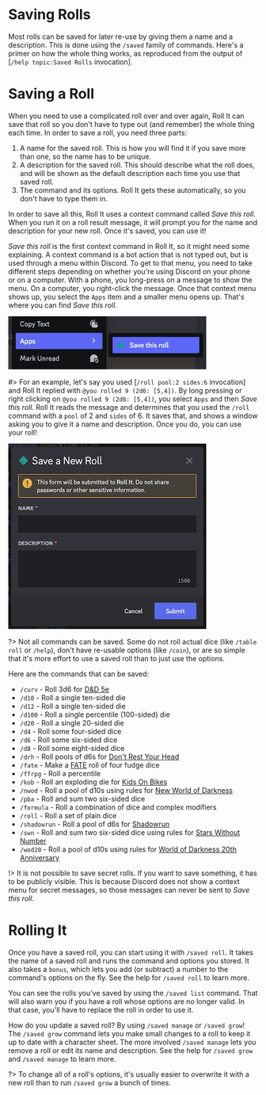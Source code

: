 # Saving Rolls

Most rolls can be saved for later re-use by giving them a name and a description. This is done using the `/saved` family of commands. Here's a primer on how the whole thing works, as reproduced from the output of [`/help topic:Saved Rolls` invocation].

# Saving a Roll

When you need to use a complicated roll over and over again, Roll It can save that roll so you don't have to type out (and remember) the whole thing each time. In order to save a roll, you need three parts:

1. A name for the saved roll. This is how you will find it if you save more than one, so the name has to be unique.
2. A description for the saved roll. This should describe what the roll does, and will be shown as the default description each time you use that saved roll.
3. The command and its options. Roll It gets these automatically, so you don't have to type them in.

In order to save all this, Roll It uses a context command called *Save this roll*. When you run it on a roll result message, it will prompt you for the name and description for your new roll. Once it's saved, you can use it!

_Save this roll_ is the first context command in Roll It, so it might need some explaining. A context command is a bot action that is not typed out, but is used through a menu within Discord. To get to that menu, you need to take different steps depending on whether you're using Discord on your phone or on a computer. With a phone, you long-press on a message to show the menu. On a computer, you right-click the message. Once that context menu shows up, you select the `Apps` item and a smaller menu opens up. That's where you can find _Save this roll_.

![Discord message context menu showing the Apps submenu highlighted, and the Save this roll option highlighted](../_images/examples/save-this-roll.png)

#> For an example, let's say you used [`/roll pool:2 sides:6` invocation] and Roll It replied with `@you rolled 9 (2d6: [5,4])`. By long pressing or right clicking on `@you rolled 9 (2d6: [5,4])`, you select `Apps` and then _Save this roll_. Roll It reads the message and determines that you used the `/roll` command with a `pool` of 2 and `sides` of 6. It saves that, and shows a window asking you to give it a name and description. Once you do, you can use your roll!

![Discord showing a modal window where the name and description can be entered for a new saved roll](../_images/examples/save-this-roll-result.png)

?> Not all commands can be saved. Some do not roll actual dice (like `/table roll` or `/help`), don't have re-usable options (like `/coin`), or are so simple that it's more effort to use a saved roll than to just use the options.

Here are the commands that can be saved:
* `/curv` - Roll 3d6 for [D&D 5e](/systems/dnd5e)
* `/d10` - Roll a single ten-sided die
* `/d12` - Roll a single ten-sided die
* `/d100` - Roll a single percentile (100-sided) die
* `/d20` - Roll a single 20-sided die
* `/d4` - Roll some four-sided dice
* `/d6` - Roll some six-sided dice
* `/d8` - Roll some eight-sided dice
* `/drh` - Roll pools of d6s for [Don't Rest Your Head](/systems/drh)
* `/fate` - Make a [FATE](/systems/fate) roll of four fudge dice
* `/ffrpg` - Roll a percentile
* `/kob` - Roll an exploding die for [Kids On Bikes](/systems/kob)
* `/nwod` - Roll a pool of d10s using rules for [New World of Darkness](/systems/nwod)
* `/pba` - Roll and sum two six-sided dice
* `/formula` - Roll a combination of dice and complex modifiers
* `/roll` - Roll a set of plain dice
* `/shadowrun` - Roll a pool of d6s for [Shadowrun](/systems/shadowrun)
* `/swn` - Roll and sum two six-sided dice using rules for [Stars Without Number](/systems/swn)
* `/wod20` - Roll a pool of d10s using rules for [World of Darkness 20th Anniversary](/systems/wod20)

!> It is not possible to save secret rolls. If you want to save something, it has to be publicly visible. This is because Discord does not show a context menu for secret messages, so those messages can never be sent to *Save this roll*.

# Rolling It

Once you have a saved roll, you can start using it with `/saved roll`. It takes the name of a saved roll and runs the command and options you stored. It also takes a `bonus`, which lets you add (or subtract) a number to the command's options on the fly. See the help for `/saved roll` to learn more.

You can see the rolls you've saved by using the `/saved list` command. That will also warn you if you have a roll whose options are no longer valid. In that case, you'll have to replace the roll in order to use it.

How do you update a saved roll? By using `/saved manage` or `/saved grow`! The `/saved grow` command lets you make small changes to a roll to keep it up to date with a character sheet. The more involved `/saved manage` lets you remove a roll or edit its name and description. See the help for `/saved grow` and `/saved manage` to learn more.

?> To change all of a roll's options, it's usually easier to overwrite it with a new roll than to run `/saved grow` a bunch of times.
